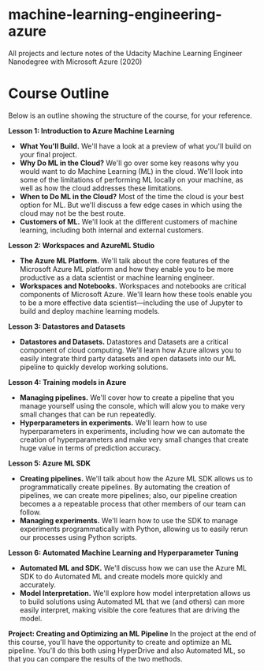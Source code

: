# machine-learning-engineering-azure
All projects and lecture notes of the Udacity Machine Learning Engineer Nanodegree with Microsoft Azure (2020)


# Course Outline
Below is an outline showing the structure of the course, for your reference.

**Lesson 1: Introduction to Azure Machine Learning**

* **What You'll Build.** We'll have a look at a preview of what you'll build on your final project.
* **Why Do ML in the Cloud?** We'll go over some key reasons why you would want to do Machine Learning (ML) in the cloud. We'll look into some of the limitations of performing ML locally on your machine, as well as how the cloud addresses these limitations.
* **When to Do ML in the Cloud?** Most of the time the cloud is your best option for ML. But we'll discuss a few edge cases in which using the cloud may not be the best route.
* **Customers of ML.** We'll look at the different customers of machine learning, including both internal and external customers.

**Lesson 2: Workspaces and AzureML Studio**

* **The Azure ML Platform.** We'll talk about the core features of the Microsoft Azure ML platform and how they enable you to be more productive as a data scientist or machine learning engineer.
* **Workspaces and Notebooks.** Workspaces and notebooks are critical components of Microsoft Azure. We'll learn how these tools enable you to be a more effective data scientist—including the use of Jupyter to build and deploy machine learning models.

**Lesson 3: Datastores and Datasets**

* **Datastores and Datasets.** Datastores and Datasets are a critical component of cloud computing. We'll learn how Azure allows you to easily integrate third party datasets and open datasets into our ML pipeline to quickly develop working solutions.

**Lesson 4: Training models in Azure**

* **Managing pipelines.** We'll cover how to create a pipeline that you manage yourself using the console, which will alow you to make very small changes that can be run repeatedly.
* **Hyperparameters in experiments.** We'll learn how to use hyperparameters in experiments, including how we can automate the creation of hyperparameters and make very small changes that create huge value in terms of prediction accuracy.

**Lesson 5: Azure ML SDK**

* **Creating pipelines.** We'll talk about how the Azure ML SDK allows us to programmatically create pipelines. By automating the creation of pipelines, we can create more pipelines; also, our pipeline creation becomes a a repeatable process that other members of our team can follow.
* **Managing experiments.** We'll learn how to use the SDK to manage experiments programmatically with Python, allowing us to easily rerun our processes using Python scripts.

**Lesson 6: Automated Machine Learning and Hyperparameter Tuning**

* **Automated ML and SDK.** We'll discuss how we can use the Azure ML SDK to do Automated ML and create models more quickly and accurately.
* **Model Interpretation.** We'll explore how model interpretation allows us to build solutions using Automated ML that we (and others) can more easily interpret, making visible the core features that are driving the model.

**Project: Creating and Optimizing an ML Pipeline**
In the project at the end of this course, you'll have the opportunity to create and optimize an ML pipeline. You'll do this both using HyperDrive and also Automated ML, so that you can compare the results of the two methods.

